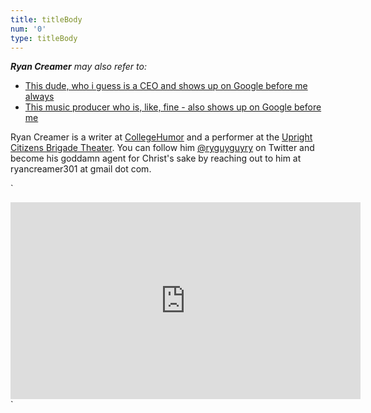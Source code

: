 ```yaml
---
title: titleBody
num: '0'
type: titleBody
---
```

_**Ryan Creamer** may also refer to:_

* [This dude, who i guess is a CEO and shows up on Google before me always](http://spower.com/bios/bio-ryan_creamer.php)
* [This music producer who is, like, fine - also shows up on Google before me](http://www.spiritmusicgroup.com/Clients/Library/Ryan-Creamer)

Ryan Creamer is a writer at [CollegeHumor](http://www.collegehumor.com/user/6926917) and a performer at the [Upright Citizens Brigade Theater](http://ucbcomedy.com/user/39457). You can follow him [@ryguyguyry](https://twitter.com/ryguyguyry) on Twitter and become his goddamn agent for Christ's sake by reaching out to him at ryancreamer301 at gmail dot com.

`
<iframe width="560" height="315" src="https://www.youtube.com/embed/5N3pvMbL-rw" frameborder="0" allow="autoplay; encrypted-media" allowfullscreen></iframe>
`
